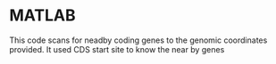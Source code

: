 # MATLAB
This code scans for neadby coding genes to the genomic coordinates provided. 
It used CDS start site to know the near by genes
